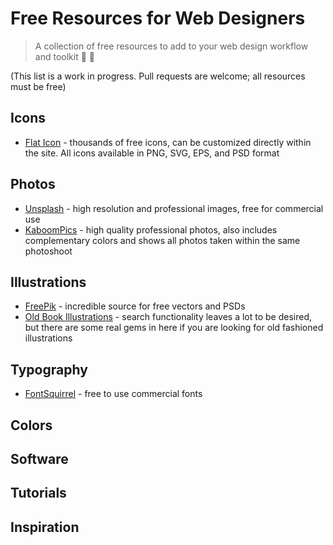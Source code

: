 # Free Resources for Web Designers

>A collection of free resources to add to your web design workflow and toolkit 💪 🎨

(This list is a work in progress. Pull requests are welcome; all resources must be free)

## Icons

* [Flat Icon](http://flaticon.com) - thousands of free icons, can be customized directly within the site. All icons available in PNG, SVG, EPS, and PSD format

## Photos

* [Unsplash](https://unsplash.com) - high resolution and professional images, free for commercial use
* [KaboomPics](http://kaboompics.com) - high quality professional photos, also includes complementary colors and shows all photos taken within the same photoshoot

## Illustrations

* [FreePik](http://freepik.com) - incredible source for free vectors and PSDs
* [Old Book Illustrations](https://www.oldbookillustrations.com/) - search functionality leaves a lot to be desired, but there are some real gems in here if you are looking for old fashioned illustrations

## Typography

* [FontSquirrel](http://fontsquirrel.com) - free to use commercial fonts

## Colors

## Software

## Tutorials

## Inspiration
